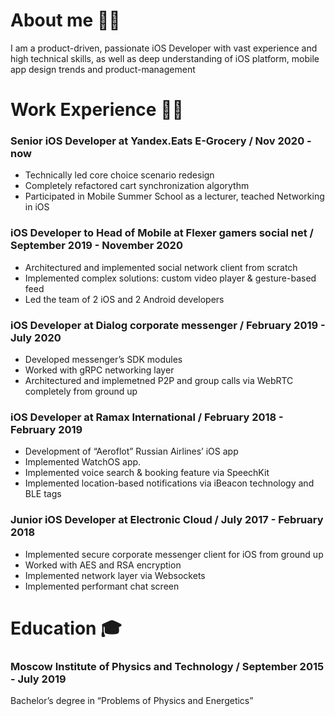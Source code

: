 # About me 🕵️‍♂️
I am a product-driven, passionate iOS Developer with vast experience and high technical skills, as well as deep understanding of iOS platform, mobile app design trends and product-management

# Work Experience 👨‍💻

### Senior iOS Developer at Yandex.Eats E-Grocery / Nov 2020 - now
- Technically led core choice scenario redesign
- Completely refactored cart synchronization algorythm
- Participated in Mobile Summer School as a lecturer, teached Networking in iOS

### iOS Developer to Head of Mobile at Flexer gamers social net / September 2019 - November 2020
- Architectured and implemented social network client from scratch
- Implemented complex solutions: custom video player & gesture-based feed
- Led the team of 2 iOS and 2 Android developers

### iOS Developer at Dialog corporate messenger / February 2019 - July 2020
- Developed messenger’s SDK modules
- Worked with gRPC networking layer
- Architectured and implemetned P2P and group calls via WebRTC completely from ground up

### iOS Developer at Ramax International / February 2018 - February 2019
- Development of “Aeroflot” Russian Airlines’ iOS app
- Implemented WatchOS app.
- Implemented voice search & booking feature via SpeechKit
- Implemented location-based notifications via iBeacon technology and BLE tags

### Junior iOS Developer at Electronic Cloud / July 2017 - February 2018
- Implemented secure corporate messenger client for iOS from ground up
- Worked with AES and RSA encryption
- Implemented network layer via Websockets
- Implemented performant chat screen

# Education 🎓

### Moscow Institute of Physics and Technology / September 2015 - July 2019
Bachelor’s degree in “Problems of Physics and Energetics”
